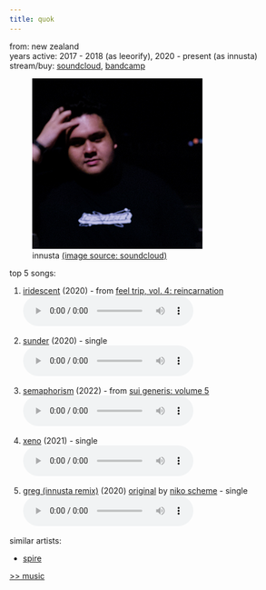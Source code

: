 ```yaml
---
title: quok
---
```

<meta name="robots" content="noindex, nofollow, noarchive">

from: new zealand<br>
years active: 2017 - 2018 (as leeorify), 2020 - present (as innusta)<br>
stream/buy: [soundcloud](https://soundcloud.com/innusta), [bandcamp](https://innusta.bandcamp.com/)<br>

<figure>
  <img src="/images/music/artistimg/innusta.jpg" width="300" height="300" margin-left="20px">
  <figcaption text-align="center">innusta <a href="https://soundcloud.com/innusta">(image source: soundcloud)</a></figcaption>
</figure>

top 5 songs:

1. [iridescent](https://soundcloud.com/nightowlcollective/innusta-iridescent) (2020) - from [feel trip, vol. 4: reincarnation](https://nightowlcollective.bandcamp.com/album/feel-trip-vol-4-reincarnation)<br>
<audio controls src="/images/music/innusta_iridescent.mp3"></audio>

2. [sunder](https://soundcloud.com/innusta/sunder) (2020) - single<br>
<audio controls src="/images/music/innusta_sunder.mp3"></audio>

3. [semaphorism](https://soundcloud.com/innusta/semaphorism) (2022) - from [sui generis: volume 5](https://soundcloud.com/fullflexaudio/sets/sgv5)<br>
<audio controls src="/images/music/innusta_semaphorism.mp3"></audio>

4. [xeno](https://soundcloud.com/innusta/xeno) (2021) - single<br>
<audio controls src="/images/music/innusta_xeno.mp3"></audio>

5. [greg (innusta remix)](https://soundcloud.com/innusta/scheme-greg-innusta-remix-1) (2020) [original](https://soundcloud.com/nikoscheme/greg) by [niko scheme](/music/niko-scheme) - single<br>
<audio controls src="/images/music/innusta_greg.mp3"></audio>

similar artists:
- [spire](/music/spire/)

<a href="/media/music">&gt;&gt; music</a>